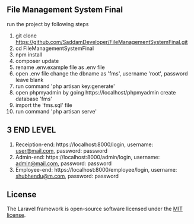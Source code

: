 ## File Management System Final

run the project by following steps
1. git clone https://github.com/SaddamDeveloper/FileManagementSystemFinal.git
2. cd FileManagementSystemFinal
3. npm install
4. composer update
5. rename .env.example file as .env file
6. open .env file change the dbname as 'fms', username 'root', password leave blank
7. run command 'php artisan key:generate'
8. open phpmyadmin by going https://localhost/phpmyadmin create database 'fms'
9. import the 'fms.sql' file
10. run command 'php artisan serve'

## 3 END LEVEL
1. Receiption-end: https://localhost:8000/login, username: user@mail.com, password: password
2. Admin-end: https://localhost:8000/admin/login, username: admin@mail.com, password: password
3. Employee-end: https://localhost:8000/employee/login, username: shubhendu@m.com, password: password



















## License

The Laravel framework is open-source software licensed under the [MIT license](https://opensource.org/licenses/MIT).
